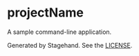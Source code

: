 # __projectName__

A sample command-line application.

Generated by Stagehand.
See the [LICENSE](https://github.com/dart-lang/stagehand/blob/master/LICENSE).
